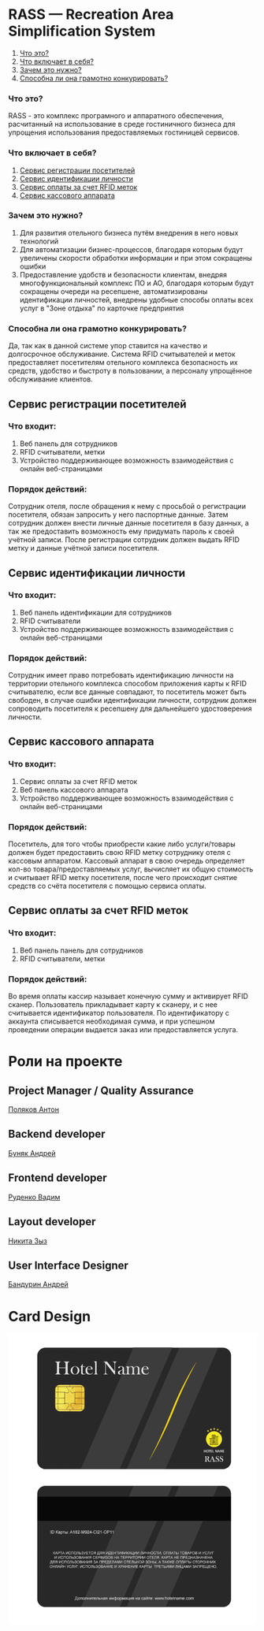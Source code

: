# RASS — Recreation Area Simplification System
1.  <a href="#что-это">Что это?</a>
2.  <a href="#что-включает-в-себя">Что включает в себя?</a>
3.  <a href="#зачем-это-нужно">Зачем это нужно?</a>
4.  <a href="#способна-ли-она-грамотно-конкурировать">Способна ли она грамотно конкурировать?</a>


<p><a name="что-это?"></a></p>

### Что это?
RASS - это комплекс програмного и аппаратного обеспечения, расчитанный на использование в среде гостиничного бизнеса для упрощения использования предоставляемых гостиницей сервисов.

<p><a name="что-включает-в-себя"></a></p>

### Что включает в себя?

1.	<a href="#reg">Сервис регистрации посетителей</a>
2.	<a href="#ident">Сервис идентификации личности</a>
3.	<a href="#kassa">Сервис оплаты за счет RFID меток</a>
4.	<a href="#pay">Сервис кассового аппарата</a>



<p><a name="зачем-это-нужно"></a></p>

### Зачем это нужно?
1.	Для развития отельного бизнеса путём внедрения в него новых технологий
2.	Для автоматизации бизнес-процессов, благодаря которым будут увеличены скорости обработки информации и при этом сокращены ошибки
3.	Предоставление удобств и безопасности клиентам, внедряя многофункциональный комплекс ПО и АО, благодаря которым будут сокращены очереди на ресепшене, автоматизированы идентификации личностей, внедрены удобные способы оплаты всех услуг в "Зоне отдыха" по карточке предприятия


<p><a name="способна-ли-она-грамотно-конкурировать"></a></p>

### Способна ли она грамотно конкурировать?
Да, так как в данной системе упор ставится на качество и долгосрочное обслуживание. Система RFID считывателей и меток предоставляет посетителям отельного комплекса безопасность их средств, удобство и быстроту в пользовании, а персоналу упрощённое обслуживание клиентов.


<p><a name="reg"></a></p>

## Сервис регистрации посетителей

### Что входит:
1.  Веб панель для сотрудников
2.  RFID считыватели, метки
3.  Устройство поддерживающее возможность взаимодействия с онлайн веб-страницами

### Порядок действий:
Сотрудник отеля, после обращения к нему с просьбой о регистрации посетителя, обязан запросить у него паспортные данные. Затем сотрудник должен внести личные данные посетителя в базу данных, а так же предоставить возможность ему придумать пароль к своей учётной записи. После регистрации сотрудник должен выдать RFID метку и данные учётной записи посетителя.


<p><a name="ident"></a></p>

## Сервис идентификации личности
### Что входит:
1.  Веб панель идентификации для сотрудников
2.  RFID считыватели
3.  Устройство поддерживающее возможность взаимодействия с онлайн веб-страницами
### Порядок действий:
Сотрудник имеет право потребовать идентификацию личности на территории отельного комплекса способом приложения карты к RFID считывателю, если все данные совпадают, то посетитель может быть свободен, в случае ошибки идентификации личности, сотрудник должен сопроводить посетителя к ресепшену для дальнейшего удостоверения личности.

<p><a name="kassa"></a></p>

## Сервис кассового аппарата
### Что входит:
1.  Сервис оплаты за счет RFID меток
2.  Веб панель кассового аппарата
3.  Устройство поддерживающее возможность взаимодействия с онлайн веб-страницами
### Порядок действий:
Посетитель, для того чтобы приобрести какие либо услуги/товары должен будет предоставить свою RFID метку сотруднику отеля с кассовым аппаратом. Кассовый аппарат в свою очередь определяет кол-во товара/предоставляемых услуг, вычисляет их общую стоимость и считывает RFID метку посетителя, после чего происходит снятие средств со счёта посетителя с помощью сервиса оплаты.

<p><a name="pay"></a></p>

## Сервис оплаты за счет RFID меток
### Что входит:
1.  Веб панель панель для сотрудников
2.  RFID считыватели, метки
### Порядок действий:
Во время оплаты кассир называет конечную сумму и активирует RFID сканер. Пользователь прикладывает карту к сканеру, и с нее считывается идентификатор пользователя. По идентификатору с аккаунта списывается необходимая сумма, и при успешном проведении операции выдается заказ или предоставляется услуга.



# Роли на проекте

## Project Manager / Quality Assurance
<a href="https://github.com/Iveen1">Поляков Антон</a>

## Backend developer
<a href="https://github.com/fadesml">Буняк Андрей</a> <br />

## Frontend developer
<a href="https://github.com/iroQQuois">Руденко Вадим</a>

## Layout developer
<a href="https://github.com/nikitazyz">Никита Зыз</a>

## User Interface Designer
<a href="https://github.com/Pusja132">Бандурин Андрей</a>

# Card Design
![Card-Design](./readme/rass-card.png) 

